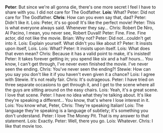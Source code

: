 **Peter**: But since we're all gonna die, there's one more secret I feel I have to share with you. I did not care for The Godfather.
**Lois**: What?
Peter: Did not care for The Godfather.
**Chris**: How can you even say that, dad?
Peter: Didn't like it.
Lois: Peter, it's so good! It's like the perfect movie!
Peter: This is what everyone always said. Whenever they say...
Chris: Robert De Niro, Al Pacino, I mean, you never see, Robert Duvall!
Peter: Fine. Fine. Fine actor, did not like the movie.
Brian: Why not?
Peter: Did not...couldn't get into it.
Lois: Explain yourself. What didn't you like about it?
Peter: It insists upon itself, Lois.
Lois: What?
Peter: It insists upon itself.
Lois: What does that even mean?
Chris: Because it has a valid point to make, it's insisted!
Peter: It takes forever getting in; you spend like six and a half hours... You know, I can't get through, I've never even finished the movie. I've never seen the ending.
Chris: You've never seen the ending?!
Stewie: How can you say you don't like it if you haven't even given it a chance?
Lois: I agree with Stewie. It's not really fair.
Chris: It's outrageous.
Peter: I have tried on three separate occasions to get through it, and I get to the scene where all the guys are sitting around on the easy chairs.
Lois: Yeah, it's a great scene. I love that scene.
Peter: I have no idea what they're talking about. It's like they're speaking a different... You know, that's where I lose interest in it.
Lois: You know what, Peter,
Chris: They're speaking Italian!
Lois: The language they're speaking is a language of subtlety; it's something you don't understand.
Peter: I love The Money Pit. That is my answer to that statement.
Lois: Exactly.
Peter: Well, there you go.
Lois: Whatever.
Chris: I like that movie too.
